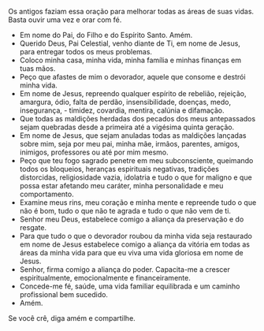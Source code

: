 
 Os antigos faziam essa oração para melhorar todas as áreas de suas vidas. Basta ouvir uma vez e orar com fé. 
 
 - Em nome do Pai, do Filho e do Espírito Santo. Amém. 
 - Querido Deus, Pai Celestial, venho diante de Ti, em nome de Jesus, para entregar todos os meus problemas.
 - Coloco minha casa, minha vida, minha família e minhas finanças em tuas mãos. 
 - Peço que afastes de mim o devorador, aquele que consome e destrói minha vida. 
 - Em nome de Jesus, repreendo qualquer espírito de rebelião, rejeição, amargura, ódio, falta de perdão, insensibilidade, doenças, medo, insegurança, - timidez, covardia, mentira, calúnia e difamação.
 - Que todas as maldições herdadas dos pecados dos meus antepassados sejam quebradas desde a primeira até a vigésima quinta geração. 
 - Em nome de Jesus, que sejam anuladas todas as maldições lançadas sobre mim, seja por meu pai, minha mãe, irmãos, parentes, amigos, inimigos, professores ou até por mim mesmo.
 - Peço que teu fogo sagrado penetre em meu subconsciente, queimando todos os bloqueios, heranças espirituais negativas, tradições distorcidas, religiosidade vazia, idolatria e tudo o que for maligno e que possa estar afetando meu caráter, minha personalidade e meu comportamento.
 - Examine meus rins, meu coração e minha mente e repreende tudo o que não é bom, tudo o que não te agrada e tudo o que não vem de ti. 
 - Senhor meu Deus, estabelece comigo a aliança da preservação e do resgate.
 - Para que tudo o que o devorador roubou da minha vida seja restaurado em nome de Jesus estabelece comigo a aliança da vitória em todas as áreas da minha vida para que eu viva uma vida gloriosa em nome de Jesus.
 - Senhor, firma comigo a aliança do poder. Capacita-me a crescer espiritualmente, emocionalmente e financeiramente. 
 - Concede-me fé, saúde, uma vida familiar equilibrada e um caminho profissional bem sucedido. 
 - Amém. 
 
 Se você crê, diga amém e compartilhe.